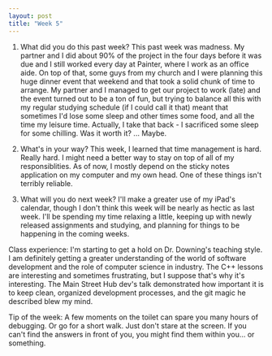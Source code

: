 ```yaml
---
layout: post
title: "Week 5"
---
```

1. What did you do this past week?
This past week was madness. My partner and I did about 90% of the project in the four days before it was due and I still worked every day at Painter, where I work as an office aide. On top of that, some guys from my church and I were planning this huge dinner event that weekend and that took a solid chunk of time to arrange. My partner and I managed to get our project to work (late) and the event turned out to be a ton of fun, but trying to balance all this with my regular studying schedule (if I could call it that) meant that sometimes I'd lose some sleep and other times some food, and all the time my leisure time. Actually, I take that back - I sacrificed some sleep for some chilling. Was it worth it? ... Maybe.

2. What's in your way?
This week, I learned that time management is hard. Really hard. I might need a better way to stay on top of all of my responsiblities. As of now, I mostly depend on the sticky notes application on my computer and my own head. One of these things isn't terribly reliable.

3. What will you do next week?
I'll make a greater use of my iPad's calendar, though I don't think this week will be nearly as hectic as last week. I'll be spending my time relaxing a little, keeping up with newly released assignments and studying, and planning for things to be happening in the coming weeks.

Class experience: I'm starting to get a hold on Dr. Downing's teaching style. I am definitely getting a greater understanding of the world of software development and the role of computer science in industry. The C++ lessons are interesting and sometimes frustrating, but I suppose that's why it's interesting. The Main Street Hub dev's talk demonstrated how important it is to keep clean, organized development processes, and the git magic he described blew my mind.

Tip of the week: A few moments on the toilet can spare you many hours of debugging. Or go for a short walk. Just don't stare at the screen. If you can't find the answers in front of you, you might find them within you... or something.